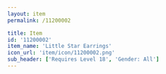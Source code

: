 ```yaml
---
layout: item
permalink: /11200002

title: Item
id: '11200002'
item_name: 'Little Star Earrings'
icon_url: 'item/icon/11200002.png'
sub_header: ['Requires Level 18', 'Gender: All']
---
```

